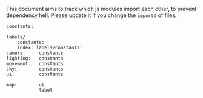 This document aims to track which js modules import each other,
to prevent dependency hell. Please update it if you change the `import`s of files.

```
constants:

labels/
    constants:
    index: labels/constants
camera:     constants
lighting:   constants
movement:   constants
sky:        constants
ui:         constants

map:        ui
            label
```